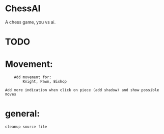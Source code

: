 # ChessAI

A chess game, you vs ai.

# TODO
# Movement:
        Add movement for:
            Knight, Pawn, Bishop
            
    Add more indication when click on piece (add shadow) and show possible moves
        

# general:
    cleanup source file
